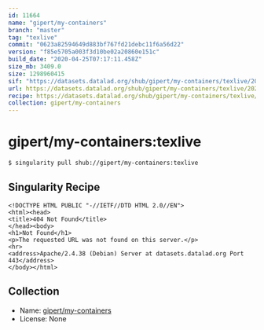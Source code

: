 ```yaml
---
id: 11664
name: "gipert/my-containers"
branch: "master"
tag: "texlive"
commit: "0623a82594649d883bf767fd21debc11f6a56d22"
version: "f85e5705a003f3d10be02a20860e151c"
build_date: "2020-04-25T07:17:11.458Z"
size_mb: 3409.0
size: 1298960415
sif: "https://datasets.datalad.org/shub/gipert/my-containers/texlive/2020-04-25-0623a825-f85e5705/f85e5705a003f3d10be02a20860e151c.sif"
url: https://datasets.datalad.org/shub/gipert/my-containers/texlive/2020-04-25-0623a825-f85e5705/
recipe: https://datasets.datalad.org/shub/gipert/my-containers/texlive/2020-04-25-0623a825-f85e5705/Singularity
collection: gipert/my-containers
---
```


# gipert/my-containers:texlive

```bash
$ singularity pull shub://gipert/my-containers:texlive
```

## Singularity Recipe

```singularity
<!DOCTYPE HTML PUBLIC "-//IETF//DTD HTML 2.0//EN">
<html><head>
<title>404 Not Found</title>
</head><body>
<h1>Not Found</h1>
<p>The requested URL was not found on this server.</p>
<hr>
<address>Apache/2.4.38 (Debian) Server at datasets.datalad.org Port 443</address>
</body></html>
```

## Collection

 - Name: [gipert/my-containers](https://github.com/gipert/my-containers)
 - License: None

